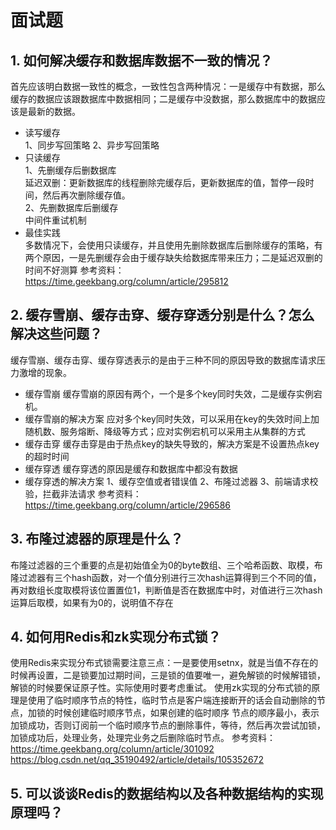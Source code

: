 # 面试题
## 1. 如何解决缓存和数据库数据不一致的情况？
首先应该明白数据一致性的概念，一致性包含两种情况：一是缓存中有数据，那么缓存的数据应该跟数据库中数据相同；二是缓存中没数据，那么数据库中的数据应该是最新的数据。
- 读写缓存<br>
1、同步写回策略
2、异步写回策略
- 只读缓存<br>
1、先删缓存后删数据库<br>
  延迟双删：更新数据库的线程删除完缓存后，更新数据库的值，暂停一段时间，然后再次删除缓存值。<br>
2、先删数据库后删缓存<br>
  中间件重试机制<br>
- 最佳实践<br>
  多数情况下，会使用只读缓存，并且使用先删除数据库后删除缓存的策略，有两个原因，一是先删缓存会由于缓存缺失给数据库带来压力；二是延迟双删的时间不好测算 
参考资料：https://time.geekbang.org/column/article/295812 
## 2. 缓存雪崩、缓存击穿、缓存穿透分别是什么？怎么解决这些问题？
缓存雪崩、缓存击穿、缓存穿透表示的是由于三种不同的原因导致的数据库请求压力激增的现象。
- 缓存雪崩
缓存雪崩的原因有两个，一个是多个key同时失效，二是缓存实例宕机。
- 缓存雪崩的解决方案
应对多个key同时失效，可以采用在key的失效时间上加随机数、服务熔断、降级等方式；应对实例宕机可以采用主从集群的方式
- 缓存击穿
缓存击穿是由于热点key的缺失导致的，解决方案是不设置热点key的超时时间
- 缓存穿透
缓存穿透的原因是缓存和数据库中都没有数据 
- 缓存穿透的解决方案
1、缓存空值或者错误值
2、布隆过滤器
3、前端请求校验，拦截非法请求
参考资料：https://time.geekbang.org/column/article/296586
## 3. 布隆过滤器的原理是什么？
布隆过滤器的三个重要的点是初始值全为0的byte数组、三个哈希函数、取模，布隆过滤器有三个hash函数，对一个值分别进行三次hash运算得到三个不同的值，
再对数组长度取模将该位置置位1，判断值是否在数据库中时，对值进行三次hash运算后取模，如果有为0的，说明值不存在
## 4. 如何用Redis和zk实现分布式锁？
使用Redis来实现分布式锁需要注意三点：一是要使用setnx，就是当值不存在的时候再设置，二是锁要加过期时间，三是锁的值要唯一，避免解锁的时候解错锁，
解锁的时候要保证原子性。实际使用时要考虑重试。
使用zk实现的分布式锁的原理是使用了临时顺序节点的特性，临时节点是客户端连接断开的话会自动删除的节点，加锁的时候创建临时顺序节点，如果创建的临时顺序
节点的顺序最小，表示加锁成功，否则订阅前一个临时顺序节点的删除事件，等待，然后再次尝试加锁，加锁成功后，处理业务，处理完业务之后删除临时节点。
参考资料：https://time.geekbang.org/column/article/301092
https://blog.csdn.net/qq_35190492/article/details/105352672
## 5. 可以谈谈Redis的数据结构以及各种数据结构的实现原理吗？

